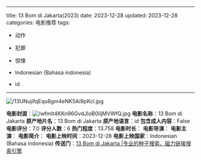 
---
title: 13 Bom di Jakarta(2023)
date: 2023-12-28
updated: 2023-12-28
categories: 电影推荐
tags:

- 动作
- 犯罪
- 惊悚

- Indonesian (Bahasa indonesia)
- id
---

<img src="https://image.tmdb.org/t/p/original/13UNujifqEqu8gm4eNK5Ai9pKcl.jpg" alt="/13UNujifqEqu8gm4eNK5Ai9pKcl.jpg" title="/13UNujifqEqu8gm4eNK5Ai9pKcl.jpg">

**电影封面**：<img src="https://image.tmdb.org/t/p/w200/wfmlt4KKn96GvdJloB0iIjMVWfQ.jpg" alt="/wfmlt4KKn96GvdJloB0iIjMVWfQ.jpg" title="/wfmlt4KKn96GvdJloB0iIjMVWfQ.jpg">
**电影名称**：13 Bom di Jakarta
**原产地片名**：13 Bom di Jakarta
**原产地语言**：id
**包含成人内容**：False
**电影评分**：7.0
**评分人数**：6
**热门程度**：13.758
**电影时长**：
**电影导演**：
**电影主演**：
**电影简介**：
**电影上映时间**：2023-12-28
**电影上映国家**：Indonesian (Bahasa indonesia)
**传送门**：[13 Bom di Jakarta |专业的种子搜索、磁力链接搜索引擎](https://movie.amd794.com:2083/?search=13%20Bom%20di%20Jakarta&ordering=&mode=match_phrase&page_size=10&page=1)


